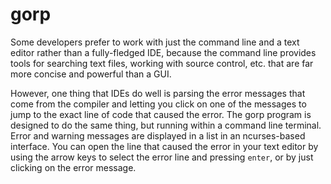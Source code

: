 # gorp
Some developers prefer to work with just the command line and a text editor rather than a fully-fledged IDE, because the command line provides tools for searching text files, working with source control, etc. that are far more concise and powerful than a GUI.

However, one thing that IDEs do well is parsing the error messages that come from the compiler and letting you click on one of the messages to jump to the exact line of code that caused the error. The gorp program is designed to do the same thing, but running within a command line terminal. Error and warning messages are displayed in a list in an ncurses-based interface. You can open the line that caused the error in your text editor by using the arrow keys to select the error line and pressing `enter`, or by just clicking on the error message.
